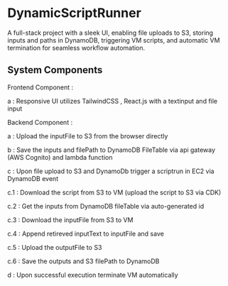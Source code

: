 # DynamicScriptRunner
A full-stack project with a sleek UI, enabling file uploads to S3, storing inputs and paths in DynamoDB, triggering VM scripts, and automatic VM termination for seamless workflow automation.

## System Components 
 Frontend Component :
 
a : Responsive UI utilizes TailwindCSS , React.js with a textinput and file input

Backend Component : 

   a : Upload the inputFile to S3 from the browser directly

   b : Save the inputs and filePath to DynamoDB FileTable via api gateway (AWS Cognito) and lambda function

   c : Upon file upload to S3 and DynamoDb trigger a scriptrun in EC2 via DynamoDB event
   
   c.1 : Download the script from S3 to VM (upload the script to S3 via CDK) 

   c.2 : Get the inputs from DynamoDB fileTable via auto-generated id 

   c.3 : Download the inputFile from S3 to VM 

   c.4 : Append retireved inputText to inputFile and save 

   c.5 : Upload the outputFile to S3 

   c.6 : Save the outputs and S3 filePath to DynamoDB 

   d   : Upon successful execution terminate VM automatically 
   
   
